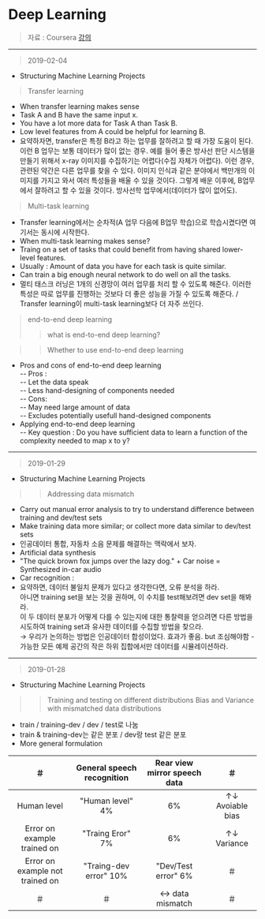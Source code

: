 Deep Learning 
====================

> 자료 : Coursera [강의](https://www.coursera.org/learn/machine-learning-projects/)<br>
-------
> 2019-02-04
* Structuring Machine Learning Projects <br>
> Transfer learning
- When transfer learning makes sense <br>
- Task A and B have the same input x. <br>
- You have a lot more data for Task A than Task B. <br>
- Low level features from A could be helpful for learning B. <br>
- 요약하자면, transfer은 특정 B라고 하는 업무를 잘하려고 할 때 가장 도움이 된다. 이런 B 업무는 보통 데이터가 많이 없는 경우. 예를 들어 좋은 방사선 판단 시스템을 만들기 위해서 x-ray 이미지를 수집하기는 어렵다(수집 자체가 어렵다). 이런 경우, 관련된 약간은 다른 업무를 찾을 수 있다. 이미지 인식과 같은 분야에서 백만개의 이미지를 가지고 와서 여러 특성들을 배울 수 있을 것이다. 그렇게 배운 이후에, B업무에서 잘하려고 할 수 있을 것이다. 방사선학 업무에서(데이터가 많이 없어도). <br>

> Multi-task learning
- Transfer learning에서는 순차적(A 업무 다음에 B업무 학습)으로 학습시켰다면 여기서는 동시에 시작한다. <br>
- When multi-task learning makes sense?
- Traing on a set of tasks that could benefit from having shared lower-level features. <br>
- Usually : Amount of data you have for each task is quite similar. <br>
- Can train a big enough neural network to do well on all the tasks. <br>
- 멀티 태스크 러닝은 1개의 신경망이 여러 업무를 처리 할 수 있도록 해준다. 이러한 특성은 따로 업무를 진행하는 것보다 더 좋은 성능을 가질 수 있도록 해준다. / Transfer learning이 multi-task learning보다 더 자주 쓰인다. <br>

> end-to-end deep learning
>> what is end-to-end deep learning?

>> Whether to use end-to-end deep learning
- Pros and cons of end-to-end deep learning <br>
-- Pros : <br>
--  Let the data speak <br>
--  Less hand-designing of components needed <br>
-- Cons: <br>
--  May need large amount of data <br>
--  Excludes potentially usefull hand-designed components <br>
- Applying end-to-end deep learning <br>
-- Key question : Do you have sufficient data to learn a function of the complexity needed to map x to y? <br>





-------
> 2019-01-29
* Structuring Machine Learning Projects <br>
>> Addressing data mismatch
- Carry out manual error analysis to try to understand difference between training and dev/test sets
- Make training data more similar; or collect more data similar to dev/test sets
- 인공데이터 통합, 자동차 소음 문제를 해결하는 맥락에서 보자.
- Artificial data synthesis <br>
- "The quick brown fox jumps over the lazy dog." + Car noise = Synthesized in-car audio <br>
- Car recognition : <br>
- 요약하면, 데이터 불일치 문제가 있다고 생각한다면, 오류 분석을 하라. <br>
아니면 training set을 보는 것을 권하며, 이 수치를 test해보려면 dev set을 해봐라. <br>
이 두 데이터 분포가 어떻게 다를 수 있는지에 대한 통찰력을 얻으려면 다른 방법을 시도하여 training set과 유사한 데이터를 수집할 방법을 찾으라. <br>
→ 우리가 논의하는 방법은 인공데이터 합성이었다. 효과가 좋음. but 조심해야함 - 가능한 모든 예제 공간의 작은 하위 집합에서만 데이터를 시뮬레이션하라.

-------
> 2019-01-28
* Structuring Machine Learning Projects <br>
>> Training and testing on different distributions
>> Bias and Variance with mismatched data distributions
- train / training-dev / dev / test로 나눔 
- train & training-dev는 같은 분포 / dev랑 test 같은 분포
- More general formulation <br>

 ＃| General speech recognition  |  Rear view mirror speech data | ＃
:---:| :---: | :---: | :---: 
Human level | "Human level" 4% | 6% | ↑↓ Avoiable bias
Error on example trained on | "Traing Eror" 7% | 6% | ↑↓ Variance
Error on example not trained on| "Traing-dev error" 10% |  "Dev/Test error" 6% | ＃
＃| ＃ | ↔ data mismatch | ＃